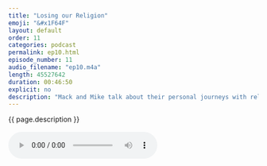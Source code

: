 ```yaml
---
title: "Losing our Religion"
emoji: "&#x1F64F"
layout: default
order: 11
categories: podcast
permalink: ep10.html
episode_number: 11
audio_filename: "ep10.m4a"
length: 45527642
duration: 00:46:50
explicit: no
description: "Mack and Mike talk about their personal journeys with religion with this week's guest, Jim. Also, Mike and Jim discover a shocking coincidence of birth about themselves."
---
```


<p>
{{ page.description }}
<br />
<br />
<audio controls="">
<source src="{{ site.podcast_audio_prefix | append: page.audio_filename }}" type="audio/x-m4a" />
Your browser does not support the audio element.
</audio>
</p>






